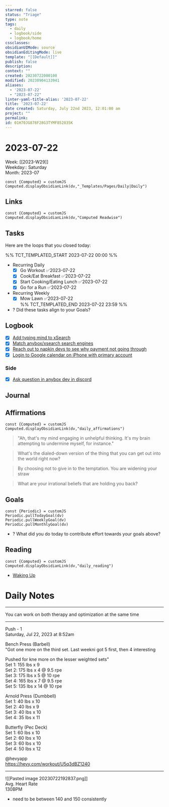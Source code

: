 ```yaml
---
starred: false
status: "Triage"
type: note
tags:
  - daily
  - logbook/side
  - logbook/home
cssclasses: 
obsidianUIMode: source
obsidianEditingMode: live
template: "[[Default]]"
publish: false
description: 
context: ""
created: 20230722000100
modified: 20230904133941
aliases:
  - '2023-07-22'
  - "2023-07-22"
linter-yaml-title-alias: '2023-07-22'
title: '2023-07-22'
date created: Saturday, July 22nd 2023, 12:01:00 am
project: ""
permalink: 
id: 01H70JG878F28G3TYMF852835K
---
```


# 2023-07-22

Week: [[2023-W29]]  
Weekday:: Saturday  
Month: 2023-07

```dataviewjs
const {Computed} = customJS
Computed.displayObsidianLink(dv,"_Templates/Pages/Daily|Daily")
```

## Links

```dataviewjs
const {Computed} = customJS
Computed.displayObsidianLink(dv,"Computed Readwise")
```

## Tasks



Here are the loops that you closed today:

%% TCT_TEMPLATED_START 2023-07-22 00:00 %%
* Recurring Daily
    - [x] Go Workout ✅2023-07-22
    - [x] Cook/Eat Breakfast ✅2023-07-22
    - [x] Start Cooking/Eating Lunch ✅2023-07-22
    - [x] Go for a Run ✅2023-07-22
* Recurring Weekly
    - [x] Mow Lawn ✅2023-07-22  
%% TCT_TEMPLATED_END 2023-07-22 23:59 %%
* ? Did these tasks align to your Goals?

## Logbook
- [x] [Add typing mind to xSearch](things:///show?id=7WGVBGHzVEUDHjoDmmM63Z)
- [x] [Match anybox/xsearch search engines](things:///show?id=7vDDR3n3gSRQBJbKDKmBHX)
- [x] [Reach out to napkin devs to see why payment not going through](things:///show?id=R6mP6XMP7vkD2gJTtsAfxf)
- [x] [Login to Google calendar on iPhone with primary account](things:///show?id=13KJkL1efxZibfj5RUtXTb)
### Side
- [x] [Ask question in anybox dev in discord](things:///show?id=7y7ap29qXk4bWJ27n2ay3X)
## Journal

## Affirmations

```dataviewjs
const {Computed} = customJS
Computed.displayObsidianLink(dv,"daily_affirmations")
```

> "Ah, that's my mind engaging in unhelpful thinking. It's my brain attempting to undermine myself, for instance."

> What's the dialed-down version of the thing that you can get out into the world right now?

> By choosing not to give in to the temptation. You are widening your straw

> What are your irrational beliefs that are holding you back?

## Goals

```dataviewjs
const {Periodic} = customJS
Periodic.pullTodayGoal(dv)
Periodic.pullWeeklyGoal(dv)
Periodic.pullMonthlyGoal(dv)
```
* ? What did you do today to contribute effort towards your goals above?

## Reading

```dataviewjs
const {Computed} = customJS
Computed.displayObsidianLink(dv,"daily_reading")
```
* [Waking Up]( https://read.readwise.io/read/01gjr2j724698ts9z7mbyxz63z)

# Daily Notes


---

You can work on both therapy and optimization at the same time

---

Push - 1  
Saturday, Jul 22, 2023 at 8:52am

Bench Press (Barbell)  
"Got one more on the third set. Last weekni got 5 first, then 4 interesting

Pushed for kne more on the lesser weighted sets"  
Set 1: 155 lbs x 9  
Set 2: 175 lbs x 4 @ 9.5 rpe  
Set 3: 175 lbs x 5 @ 10 rpe  
Set 4: 165 lbs x 7 @ 9.5 rpe  
Set 5: 135 lbs x 14 @ 10 rpe

Arnold Press (Dumbbell)  
Set 1: 40 lbs x 10  
Set 2: 40 lbs x 9  
Set 3: 40 lbs x 10  
Set 4: 35 lbs x 11

Butterfly (Pec Deck)  
Set 1: 60 lbs x 10  
Set 2: 60 lbs x 10  
Set 3: 60 lbs x 10  
Set 4: 50 lbs x 12

@hevyapp  
<https://hevy.com/workout/U5q3dBZ1240>

---


![[Pasted image 20230722192837.png]]  
Avg. Heart Rate  
130BPM
* need to be between 140 and 150 consistently
